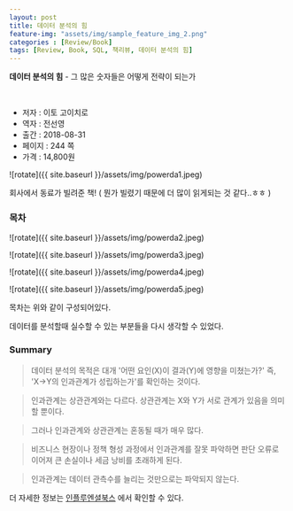 ```yaml
---
layout: post
title: 데이터 분석의 힘
feature-img: "assets/img/sample_feature_img_2.png"
categories : [Review/Book]
tags: [Review, Book, SQL, 책리뷰, 데이터 분석의 힘]
---
```


**데이터 분석의 힘** - 그 많은 숫자들은 어떻게 전략이 되는가


<br>

* 저자 : 이토 고이치로
* 역자 : 전선영
* 출간 : 2018-08-31
* 페이지 : 244 쪽
* 가격 : 14,800원



![rotate]({{ site.baseurl }}/assets/img/powerda1.jpeg)


회사에서 동료가 빌려준 책!
( 뭔가 빌렸기 때문에 더 많이 읽게되는 것 같다..ㅎㅎ )


### 목차

![rotate]({{ site.baseurl }}/assets/img/powerda2.jpeg)


![rotate]({{ site.baseurl }}/assets/img/powerda3.jpeg)


![rotate]({{ site.baseurl }}/assets/img/powerda4.jpeg)



![rotate]({{ site.baseurl }}/assets/img/powerda5.jpeg)




목차는 위와 같이 구성되어있다. 

데이터를 분석할때 실수할 수 있는 부분들을 다시 생각할 수 있었다.

### Summary

> 데이터 분석의 목적은 대개 '어떤 요인(X)이 결과(Y)에 영향을 미쳤는가?' 즉, 'X->Y의 인과관계가 성립하는가'를 확인하는 것이다.


> 인과관계는 상관관계와는 다르다. 상관관계는 X와 Y가 서로 관계가 있음을 의미할 뿐이다.


> 그러나 인과관계와 상관관계는 혼동될 때가 매우 많다.


> 비즈니스 현장이나 정책 형성 과정에서 인과관계를 잘못 파악하면 판단 오류로 이어져 큰 손실이나 세금 낭비를 초래하게 된다.


> 인과관계는 데이터 관측수를 늘리는 것만으로는 파악되지 않는다.


더 자세한 정보는 [인플루엔셜북스](https://www.influential.co.kr/blank-19) 에서 확인할 수 있다.


